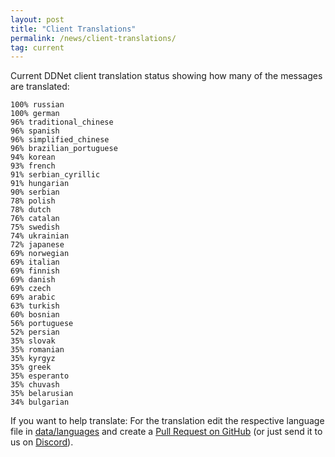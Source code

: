 ```yaml
---
layout: post
title: "Client Translations"
permalink: /news/client-translations/
tag: current
---
```


Current DDNet client translation status showing how many of the messages are translated:

```
100% russian
100% german
96% traditional_chinese
96% spanish
96% simplified_chinese
96% brazilian_portuguese
94% korean
93% french
91% serbian_cyrillic
91% hungarian
90% serbian
78% polish
78% dutch
76% catalan
75% swedish
74% ukrainian
72% japanese
69% norwegian
69% italian
69% finnish
69% danish
69% czech
69% arabic
63% turkish
60% bosnian
56% portuguese
52% persian
35% slovak
35% romanian
35% kyrgyz
35% greek
35% esperanto
35% chuvash
35% belarusian
34% bulgarian
```

If you want to help translate: For the translation edit the respective language file in [data/languages](https://github.com/ddnet/ddnet/tree/master/data/languages) and create a [Pull Request on GitHub](https://github.com/ddnet/ddnet/) (or just send it to us on [Discord](/discord/)).
